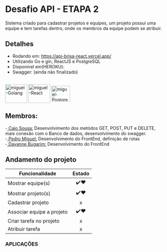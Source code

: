   # Desafio API -  ETAPA 2
  
Sistema criado para cadastrar projetos e equipes, um projeto possui uma equipe e tem tarefas dentro, onde os membros
da equipe podem se atribuir.

## Detalhes

- Rodando em: https://api-brisa-react.vercel.app/
- Utilizando Go e gin, ReactJS e PostgreSQL
- Disponível em(HEROKU): 
- Swagger: (ainda não finalizado)
<div style="display: inline_block"><br>
<img align="center" alt="miguel-Golang" height="60" width="70" src="https://cdn.jsdelivr.net/gh/devicons/devicon/icons/go/go-original-wordmark.svg" />
<img align="center" alt="miguel-React" height="60" width="70"  src="https://cdn.jsdelivr.net/gh/devicons/devicon/icons/react/react-original-wordmark.svg" />
<img align="center" alt="miguel-PostgreSQL" height="50" width="60" src="https://cdn.jsdelivr.net/gh/devicons/devicon/icons/postgresql/postgresql-original.svg" />
          
</div>


## Membros:
<div>-<a href="https://github.com/caiosousaf"> Caio Sousa:</a>  Desenvolvimento dos metódos GET, POST, PUT e DELETE, mais conexão com o Banco de dados, desenvolvimento do swagger.</div>
<div>-<a href="https://github.com/PedroMiguel7"> Pedro Miguel:</a>  Desenvolvimento do FrontEnd, definição de rotas </div> 
<div>-<a href="https://github.com/dayannebugarim"> Dayanne Bugarim:</a> Desenvolvimento do FrontEnd</div>


## Andamento do projeto

| Funcionalidade         | Estado |
| ------------- |:-------------:|
| Mostrar equipe(s)      | ✔️❤️ |
| Mostrar projeto(s)      | ✔️❤️ |
| Cadastrar projeto   | x | 
| Associar equipe a projeto | ✔️❤️ | 
| Criar tarefa no projeto | x | 
| Atribuir tarefa | x | 

### APLICAÇÕES
